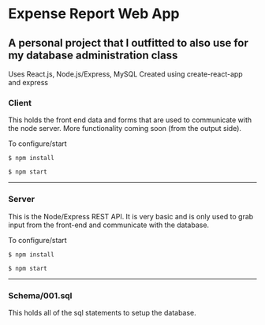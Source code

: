 # Expense Report Web App
## A personal project that I outfitted to also use for my database administration class

Uses React.js, Node.js/Express, MySQL
Created using create-react-app and express

### Client
This holds the front end data and forms that are used to communicate with the node server. More functionality coming soon (from the output side).



To configure/start

```$ npm install```



```$ npm start```

---

### Server
This is the Node/Express REST API. It is very basic and is only used to grab input from the front-end and communicate with the database.



To configure/start

```$ npm install```



```$ npm start```

---

### Schema/001.sql
This holds all of the sql statements to setup the database.

